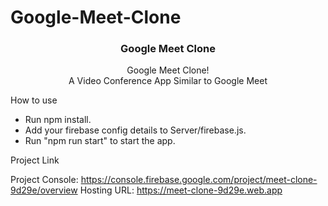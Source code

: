 # Google-Meet-Clone

<p align="center"> 
  <h3 align="center">Google Meet Clone</h3>

  <p align="center">
    Google Meet Clone!
    <br />  
     A Video Conference App Similar to Google Meet
    <br />
  </p>
</p>

How to use

- Run npm install.
- Add your firebase config details to Server/firebase.js.
- Run "npm run start" to start the app.


Project Link

Project Console: https://console.firebase.google.com/project/meet-clone-9d29e/overview
Hosting URL: https://meet-clone-9d29e.web.app
